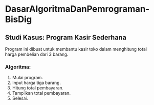 # DasarAlgoritmaDanPemrograman-BisDig

## Studi Kasus: Program Kasir Sederhana

Program ini dibuat untuk membantu kasir toko dalam menghitung total harga pembelian dari 3 barang.

### Algoritma:
1. Mulai program.
2. Input harga tiga barang.
3. Hitung total pembayaran.
4. Tampilkan total pembayaran.
5. Selesai.

